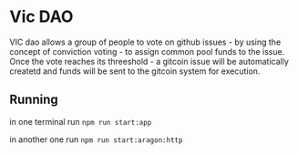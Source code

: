 # Vic DAO

VIC dao allows a group of people to vote on github issues - by using the concept of conviction voting - to assign common pool funds to the issue. Once the vote reaches its threeshold - a gitcoin issue will be automatically createtd and funds will be sent to the gitcoin system for execution.

## Running

in one terminal run `npm run start:app`

in another one run `npm run start:aragon:http`





